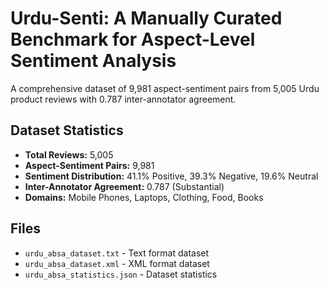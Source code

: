 # Urdu-Senti: A Manually Curated Benchmark for Aspect-Level Sentiment Analysis

A comprehensive dataset of 9,981 aspect-sentiment pairs from 5,005 Urdu product reviews with 0.787 inter-annotator agreement.

## Dataset Statistics

- **Total Reviews:** 5,005
- **Aspect-Sentiment Pairs:** 9,981
- **Sentiment Distribution:** 41.1% Positive, 39.3% Negative, 19.6% Neutral
- **Inter-Annotator Agreement:** 0.787 (Substantial)
- **Domains:** Mobile Phones, Laptops, Clothing, Food, Books

## Files

- `urdu_absa_dataset.txt` - Text format dataset
- `urdu_absa_dataset.xml` - XML format dataset
- `urdu_absa_statistics.json` - Dataset statistics
